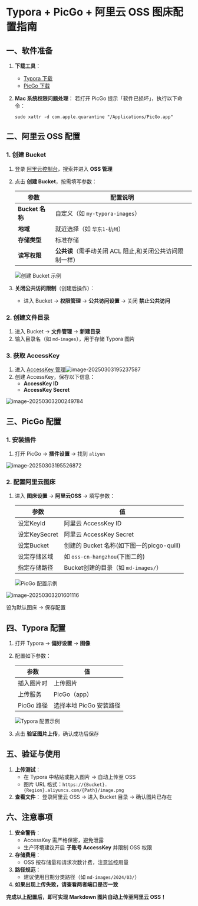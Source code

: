 # Typora + PicGo + 阿里云 OSS 图床配置指南

## 一、软件准备

1. **下载工具**：

   - [Typora 下载](https://www.typora.net/)
   - [PicGo 下载](https://github.com/Molunerfinn/PicGo/releases)

2. **Mac 系统权限问题处理**：
    若打开 PicGo 提示「软件已损坏」，执行以下命令：

   ```
   sudo xattr -d com.apple.quarantine "/Applications/PicGo.app"
   ```

## 二、阿里云 OSS 配置

### 1. 创建 Bucket

1. 登录 [阿里云控制台](https://www.aliyun.com/)，搜索并进入 **OSS 管理**

2. 点击 **创建 Bucket**，按需填写参数：

   | 参数            | 配置说明                                                 |
   | --------------- | -------------------------------------------------------- |
   | **Bucket 名称** | 自定义（如 `my-typora-images`）                          |
   | **地域**        | 就近选择（如 `华东1-杭州`）                              |
   | **存储类型**    | 标准存储                                                 |
   | **读写权限**    | **公共读**（需手动关闭 ACL 阻止,和关闭公共访问限制一样） |

   ![创建 Bucket 示例](https://picgo-q1uill.oss-cn-chengdu.aliyuncs.com/img-for-typora/image-20250303194625628.png)

3. **关闭公共访问限制**（创建后操作）：

   - 进入 Bucket → **权限管理** → **公共访问设置** → 关闭 **禁止公共访问**

### 2. 创建文件目录

1. 进入 Bucket → **文件管理** → **新建目录**
2. 输入目录名（如 `md-images`），用于存储 Typora 图片


### 3. 获取 AccessKey

1. 进入 [AccessKey 管理](https://ram.console.aliyun.com/manage/ak)![image-20250303195237587](https://picgo-q1uill.oss-cn-chengdu.aliyuncs.com/img-for-typora/image-20250303195237587.png)
2. 创建 AccessKey，保存以下信息：
   - **AccessKey ID**
   - **AccessKey Secret**

![image-20250303200249784](https://picgo-q1uill.oss-cn-chengdu.aliyuncs.com/img-for-typora/image-20250303200249784.png)

## 三、PicGo 配置

### 1. 安装插件

1. 打开 PicGo → **插件设置** → 找到 `aliyun`

![image-20250303195526872](https://picgo-q1uill.oss-cn-chengdu.aliyuncs.com/img-for-typora/image-20250303195526872.png)



### 2. 配置阿里云图床

1. 进入 **图床设置** → **阿里云OSS** → 填写参数：

   | 参数          | 值                                        |
   | ------------- | ----------------------------------------- |
   | 设定KeyId     | 阿里云 AccessKey ID                       |
   | 设定KeySecret | 阿里云 AccessKey Secret                   |
   | 设定Bucket    | 创建的 Bucket 名称(如下图一的picgo-quill) |
   | 设定存储区域  | 如 `oss-cn-hangzhou`(下图二的)            |
   | 指定存储路径  | Bucket创建的目录（如 `md-images/`）       |

   ![PicGo 配置示例](https://picgo-q1uill.oss-cn-chengdu.aliyuncs.com/img-for-typora/image-20250303195748605.png)





![image-20250303201601116](https://picgo-q1uill.oss-cn-chengdu.aliyuncs.com/img-for-typora/image-20250303201601116.png)



设为默认图床 → 保存配置

## 四、Typora 配置

1. 打开 Typora → **偏好设置** → **图像**

2. 配置如下参数：

   | 参数       | 值                      |
   | ---------- | ----------------------- |
   | 插入图片时 | 上传图片                |
   | 上传服务   | PicGo（app）            |
   | PicGo 路径 | 选择本地 PicGo 安装路径 |

   ![Typora 配置示例](https://picgo-q1uill.oss-cn-chengdu.aliyuncs.com/img-for-typora/image-20250303200028176.png)

3. 点击 **验证图片上传**，确认成功后保存

## 五、验证与使用

1. **上传测试**：
   - 在 Typora 中粘贴或拖入图片 → 自动上传至 OSS
   - 图片 URL 格式：`https://{Bucket}.{Region}.aliyuncs.com/{Path}/image.png`
2. **查看文件**：
    登录阿里云 OSS → 进入 Bucket 目录 → 确认图片已存在

## 六、注意事项

1. **安全警告**：
   - AccessKey 需严格保密，避免泄露
   - 生产环境建议开启 **子账号 AccessKey** 并限制 OSS 权限
2. **存储费用**：
   - OSS 按存储量和请求次数计费，注意监控用量
3. **路径规范**：
   - 建议使用日期分类路径（如 `md-images/2024/03/`）
4. **如果出现上传失败，请查看两者端口是否一致**

**完成以上配置后，即可实现 Markdown 图片自动上传至阿里云 OSS！**
